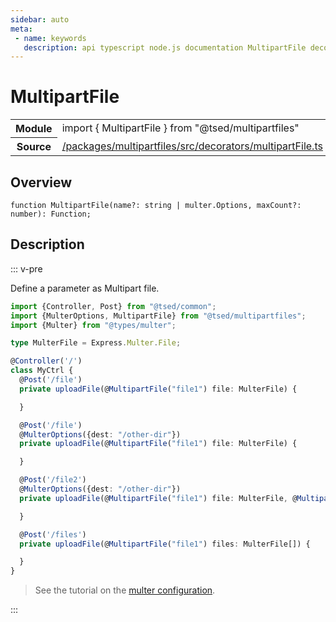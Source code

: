 ```yaml
---
sidebar: auto
meta:
 - name: keywords
   description: api typescript node.js documentation MultipartFile decorator
---
```

# MultipartFile <Badge text="Decorator" type="decorator"/>
<!-- Summary -->
<section class="symbol-info"><table class="is-full-width"><tbody><tr><th>Module</th><td><div class="lang-typescript"><span class="token keyword">import</span> { MultipartFile }&nbsp;<span class="token keyword">from</span>&nbsp;<span class="token string">"@tsed/multipartfiles"</span></div></td></tr><tr><th>Source</th><td><a href="https://github.com/Romakita/ts-express-decorators/blob/v4.31.4/packages/multipartfiles/src/decorators/multipartFile.ts#L0-L0">/packages/multipartfiles/src/decorators/multipartFile.ts</a></td></tr></tbody></table></section>

<!-- Overview -->
## Overview


<pre><code class="typescript-lang ">function <span class="token function">MultipartFile</span><span class="token punctuation">(</span>name?<span class="token punctuation">:</span> <span class="token keyword">string</span> | multer.Options<span class="token punctuation">,</span> maxCount?<span class="token punctuation">:</span> <span class="token keyword">number</span><span class="token punctuation">)</span><span class="token punctuation">:</span> Function<span class="token punctuation">;</span></code></pre>



<!-- Description -->
## Description

::: v-pre

Define a parameter as Multipart file.

```typescript
import {Controller, Post} from "@tsed/common";
import {MulterOptions, MultipartFile} from "@tsed/multipartfiles";
import {Multer} from "@types/multer";

type MulterFile = Express.Multer.File;

@Controller('/')
class MyCtrl {
  @Post('/file')
  private uploadFile(@MultipartFile("file1") file: MulterFile) {

  }

  @Post('/file')
  @MulterOptions({dest: "/other-dir"})
  private uploadFile(@MultipartFile("file1") file: MulterFile) {

  }

  @Post('/file2')
  @MulterOptions({dest: "/other-dir"})
  private uploadFile(@MultipartFile("file1") file: MulterFile, @MultipartFile("file2") file2: MulterFile) {

  }

  @Post('/files')
  private uploadFile(@MultipartFile("file1") files: MulterFile[]) {

  }
}
```

> See the tutorial on the [multer configuration](/tutorials/multer.md).


:::